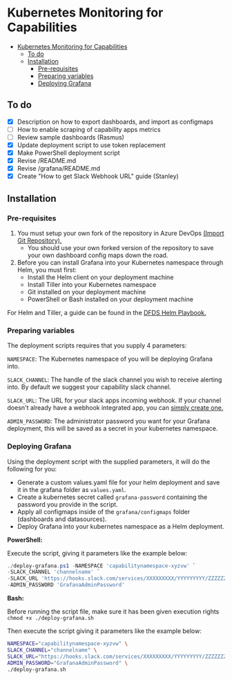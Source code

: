 # Kubernetes Monitoring for Capabilities

- [Kubernetes Monitoring for Capabilities](#kubernetes-monitoring-for-capabilities)
  - [To do](#to-do)
  - [Installation](#installation)
    - [Pre-requisites](#pre-requisites)
    - [Preparing variables](#preparing-variables)
    - [Deploying Grafana](#deploying-grafana)

## To do

- [x] Description on how to export dashboards, and import as configmaps
- [ ] How to enable scraping of capability apps metrics
- [ ] Review sample dashboards (Rasmus)
- [x] Update deployment script to use token replacement
- [x] Make PowerShell deployment script
- [x] Revise /README.md
- [x] Revise /grafana/README.md
- [x] Create "How to get Slack Webhook URL" guide (Stanley)

## Installation

### Pre-requisites

1. You must setup your own fork of the repository in Azure DevOps [(Import Git Repository).](https://docs.microsoft.com/en-us/azure/devops/repos/git/import-git-repository?view=azure-devops)
   - You should use your own forked version of the repository to save your own dashboard config maps down the road.
2. Before you can install Grafana into your Kubernetes namespace through Helm, you must first:
   - Install the Helm client on your deployment machine
   - Install Tiller into your Kubernetes namespace
   - Git installed on your deployment machine
   - PowerShell or Bash installed on your deployment machine

For Helm and Tiller, a guide can be found in the [DFDS Helm Playbook.](https://playbooks.dfds.cloud/kubernetes/helm.html)

### Preparing variables

The deployment scripts requires that you supply 4 parameters:

`NAMESPACE`: The Kubernetes namespace of you will be deploying Grafana into.

`SLACK_CHANNEL`: The handle of the slack channel you wish to receive alerting into. By default we suggest your capability slack channel.

`SLACK_URL`: The URL for your slack apps incoming webhook. If your channel doesn't already have a webhook integrated app, you can [simply create one.](https://get.slack.help/hc/en-us/articles/115005265063-Incoming-WebHooks-for-Slack) 

`ADMIN_PASSWORD`: The administrator password you want for your Grafana deployment, this will be saved as a secret in your kubernetes namespace.

### Deploying Grafana

Using the deployment script with the supplied parameters, it will do the following for you:

* Generate a custom values.yaml file for your helm deployment and save it in the grafana folder as `values.yaml`.
* Create a kubernetes secret called `grafana-password` containing the password you provide in the script.
* Apply all configmaps inside of the `grafana/configmaps` folder (dashboards and datasources).
* Deploy Grafana into your kubernetes namespace as a Helm deployment.

**PowerShell:**

Execute the script, giving it parameters like the example below:

```powershell
./deploy-grafana.ps1 -NAMESPACE 'capabilitynamespace-xyzvw' `
-SLACK_CHANNEL 'channelname' `
-SLACK_URL 'https://hooks.slack.com/services/XXXXXXXXX/YYYYYYYYY/ZZZZZZZZZZZZZZZZZZZZZZZZ' `
-ADMIN_PASSWORD 'GrafanaAdminPassword'
```

**Bash:**

Before running the script file, make sure it has been given execution rights `chmod +x ./deploy-grafana.sh`

Then execute the script giving it parameters like the example below:

```bash
NAMESPACE="capabilitynamespace-xyzvw" \
SLACK_CHANNEL="channelname" \
SLACK_URL="https://hooks.slack.com/services/XXXXXXXXX/YYYYYYYYY/ZZZZZZZZZZZZZZZZZZZZZZZZ" \
ADMIN_PASSWORD="GrafanaAdminPassword" \
./deploy-grafana.sh
```
